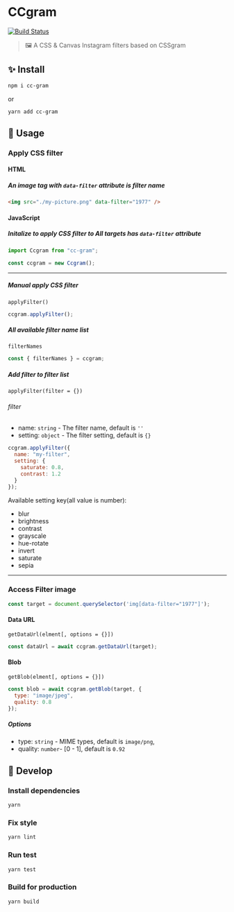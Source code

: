 # CCgram

[![Build Status](https://travis-ci.org/EastSun5566/cc-gram.svg?branch=master)](https://travis-ci.org/EastSun5566/cc-gram)

> 🖼 A CSS & Canvas Instagram filters based on CSSgram

## ✨ Install

```sh
npm i cc-gram
```

or

```sh
yarn add cc-gram
```

## 🚀 Usage

### Apply CSS filter

#### HTML

##### An image tag with `data-filter` attribute is filter name

```html
<img src="./my-picture.png" data-filter="1977" />
```

#### JavaScript

##### Initalize to apply CSS filter to All targets has `data-filter` attribute

```js
import Ccgram from "cc-gram";

const ccgram = new Ccgram();
```

---

##### Manual apply CSS filter

`applyFilter()`

```js
ccgram.applyFilter();
```

##### All available filter name list

`filterNames`

```js
const { filterNames } = ccgram;
```

##### Add filter to filter list

`applyFilter(filter = {})`

###### filter

- name: `string` - The filter name, default is `''`
- setting: `object` - The filter setting, default is `{}`

```js
ccgram.applyFilter({
  name: "my-filter",
  setting: {
    saturate: 0.8,
    contrast: 1.2
  }
});
```

Available setting key(all value is number):

- blur
- brightness
- contrast
- grayscale
- hue-rotate
- invert
- saturate
- sepia

---

### Access Filter image

```js
const target = document.querySelector('img[data-filter="1977"]');
```

#### Data URL

`getDataUrl(elment[, options = {}])`

```js
const dataUrl = await ccgram.getDataUrl(target);
```

#### Blob

`getBlob(elment[, options = {}])`

```js
const blob = await ccgram.getBlob(target, {
  type: "image/jpeg",
  quality: 0.8
});
```

##### Options

- type: `string` - MIME types, default is `image/png`,
- quality: `number`- [0 - 1], default is `0.92`

## 🔧 Develop

### Install dependencies

```sh
yarn
```

### Fix style

```sh
yarn lint
```

### Run test

```sh
yarn test
```

### Build for production

```sh
yarn build
```
